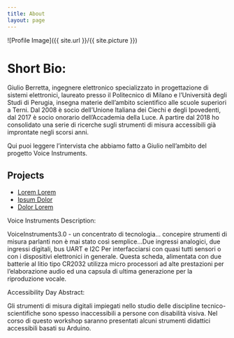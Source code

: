 ```yaml
---
title: About
layout: page
---
```

![Profile Image]({{ site.url }}/{{ site.picture }})

# Short Bio:

Giulio Berretta, ingegnere elettronico specializzato in progettazione di sistemi elettronici, laureato presso il Politecnico di Milano e l’Università degli Studi di Perugia, insegna materie dell’ambito scientifico alle scuole superiori a Terni. Dal 2008 è socio dell’Unione Italiana dei Ciechi e degli Ipovedenti, dal 2017 è socio onorario dell’Accademia della Luce.
A partire dal 2018 ho consolidato una serie di ricerche sugli strumenti di misura accessibili già improntate negli scorsi anni.

Qui puoi leggere l’intervista che abbiamo fatto a Giulio nell’ambito del progetto Voice Instruments. 

<h2>Projects</h2>

<ul>
	<li><a href="https://github.com/">Lorem Lorem</a></li>
	<li><a href="https://github.com/">Ipsum Dolor</a></li>
	<li><a href="https://github.com/">Dolor Lorem</a></li>
</ul>


Voice Instruments Description:

VoiceInstruments3.0 - un concentrato di tecnologia… concepire strumenti di misura parlanti non è mai stato così semplice…Due ingressi analogici, due ingressi digitali, bus UART e I2C Per interfacciarsi con quasi tutti sensori o con i dispositivi elettronici in generale. Questa scheda, alimentata con due batterie al litio tipo CR2032 utilizza micro processori ad alte prestazioni per l’elaborazione audio ed una capsula di ultima generazione per la riproduzione vocale.

Accessibility Day Abstract:

Gli strumenti di misura digitali impiegati nello studio delle discipline tecnico-scientifiche sono spesso inaccessibili a persone con disabilità visiva. Nel corso di questo workshop saranno presentati alcuni strumenti didattici accessibili basati su Arduino.